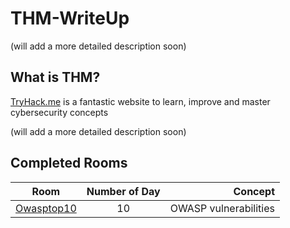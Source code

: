 # THM-WriteUp

(will add a more detailed description soon)
## What is THM? 

[TryHack.me](https://tryhackme.com/) is a fantastic website to learn, improve and master cybersecurity concepts

(will add a more detailed description soon)


## Completed Rooms

|     Room   | Number of Day   | Concept |
| ------------- |:-------------:| ------------:|
| [Owasptop10](https://github.com/LightFoe/THM-WriteUp/blob/master/Owasptop10/README.md#thmowasptop10-writeup "Owasptop10")| 10 | OWASP vulnerabilities |
